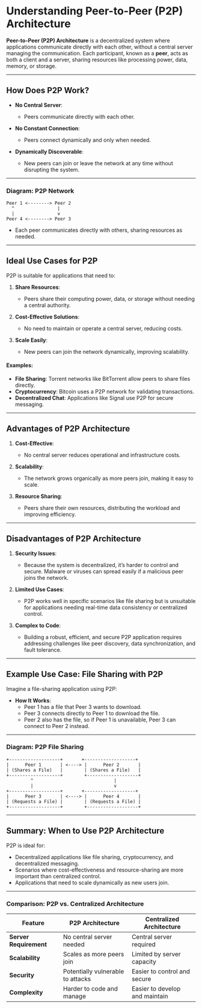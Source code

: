 # Understanding Peer-to-Peer (P2P) Architecture

**Peer-to-Peer (P2P) Architecture** is a decentralized system where applications communicate directly with each other, without a central server managing the communication. Each participant, known as a **peer**, acts as both a client and a server, sharing resources like processing power, data, memory, or storage.

---

## How Does P2P Work?

- **No Central Server**:
  - Peers communicate directly with each other.
  
- **No Constant Connection**:
  - Peers connect dynamically and only when needed.
  
- **Dynamically Discoverable**:
  - New peers can join or leave the network at any time without disrupting the system.

---

### Diagram: P2P Network
```
Peer 1 <--------> Peer 2
  ^                |
  |                v
Peer 4 <--------> Peer 3
```

- Each peer communicates directly with others, sharing resources as needed.

---

## Ideal Use Cases for P2P

P2P is suitable for applications that need to:
1. **Share Resources**:
   - Peers share their computing power, data, or storage without needing a central authority.
   
2. **Cost-Effective Solutions**:
   - No need to maintain or operate a central server, reducing costs.

3. **Scale Easily**:
   - New peers can join the network dynamically, improving scalability.

#### Examples:
- **File Sharing**: Torrent networks like BitTorrent allow peers to share files directly.
- **Cryptocurrency**: Bitcoin uses a P2P network for validating transactions.
- **Decentralized Chat**: Applications like Signal use P2P for secure messaging.

---

## Advantages of P2P Architecture

1. **Cost-Effective**:
   - No central server reduces operational and infrastructure costs.

2. **Scalability**:
   - The network grows organically as more peers join, making it easy to scale.

3. **Resource Sharing**:
   - Peers share their own resources, distributing the workload and improving efficiency.

---

## Disadvantages of P2P Architecture

1. **Security Issues**:
   - Because the system is decentralized, it’s harder to control and secure. Malware or viruses can spread easily if a malicious peer joins the network.

2. **Limited Use Cases**:
   - P2P works well in specific scenarios like file sharing but is unsuitable for applications needing real-time data consistency or centralized control.

3. **Complex to Code**:
   - Building a robust, efficient, and secure P2P application requires addressing challenges like peer discovery, data synchronization, and fault tolerance.

---

## Example Use Case: File Sharing with P2P

Imagine a file-sharing application using P2P:
- **How It Works**:
  - Peer 1 has a file that Peer 3 wants to download.
  - Peer 3 connects directly to Peer 1 to download the file.
  - Peer 2 also has the file, so if Peer 1 is unavailable, Peer 3 can connect to Peer 2 instead.

---

### Diagram: P2P File Sharing
```
+-------------------+       +-------------------+
|      Peer 1       | <----> |      Peer 2       |
| (Shares a File)   |        | (Shares a File)   |
+-------------------+        +-------------------+
         ^                              |
         |                              v
+-------------------+       +-------------------+
|      Peer 3       | <----> |      Peer 4       |
| (Requests a File) |        | (Requests a File) |
+-------------------+        +-------------------+
```

---

## Summary: When to Use P2P Architecture

P2P is ideal for:
- Decentralized applications like file sharing, cryptocurrency, and decentralized messaging.
- Scenarios where cost-effectiveness and resource-sharing are more important than centralized control.
- Applications that need to scale dynamically as new users join.

---

### Comparison: P2P vs. Centralized Architecture

| Feature                  | P2P Architecture                  | Centralized Architecture            |
|--------------------------|------------------------------------|-------------------------------------|
| **Server Requirement**   | No central server needed          | Central server required             |
| **Scalability**          | Scales as more peers join         | Limited by server capacity          |
| **Security**             | Potentially vulnerable to attacks | Easier to control and secure        |
| **Complexity**           | Harder to code and manage         | Easier to develop and maintain      |

